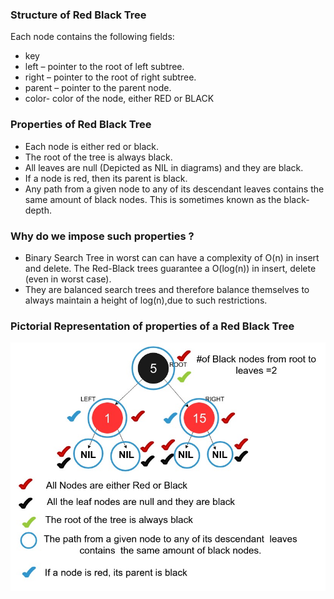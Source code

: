 ### Structure of Red Black Tree
Each node contains the following fields:

   - key
   - left – pointer to the root of left subtree.
   - right – pointer to the root of right subtree.
   - parent – pointer to the parent node.
   - color- color of the node, either RED or BLACK

### Properties of Red Black Tree

   - Each node is either red or black.
   - The root of the tree is always black.
   - All leaves are null (Depicted as NIL in diagrams) and they are black.
   - If a node is red, then its parent is black.
   - Any path from a given node to any of its descendant leaves contains the same amount of black nodes. This is sometimes known as the black-depth.

### Why do we impose such properties ?

   - Binary Search Tree in worst can can have a complexity of O(n) in insert and delete. The Red-Black trees guarantee a O(log(n)) in insert, delete (even in worst case).
   - They are balanced search trees and therefore balance themselves to always maintain a height of log(n),due to such restrictions.

### Pictorial Representation of properties of a Red Black Tree
<img src="images/RBTProps.jpeg"/>
